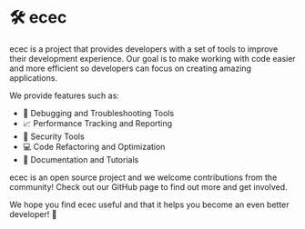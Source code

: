 # 🛠️ **ecec**

ecec is a project that provides developers with a set of tools to improve their development experience. Our goal is to make working with code easier and more efficient so developers can focus on creating amazing applications.

We provide features such as:

- 🔧 Debugging and Troubleshooting Tools
- 📈 Performance Tracking and Reporting
- 🔐 Security Tools
- 💻 Code Refactoring and Optimization
- 📝 Documentation and Tutorials

ecec is an open source project and we welcome contributions from the community! Check out our GitHub page to find out more and get involved. 

We hope you find ecec useful and that it helps you become an even better developer! 🚀
